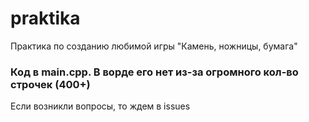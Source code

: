 # praktika
Практика по созданию любимой игры "Камень, ножницы, бумага"
### Код в main.cpp. В ворде его нет из-за огромного кол-во строчек (400+)
Если возникли вопросы, то ждем в issues
